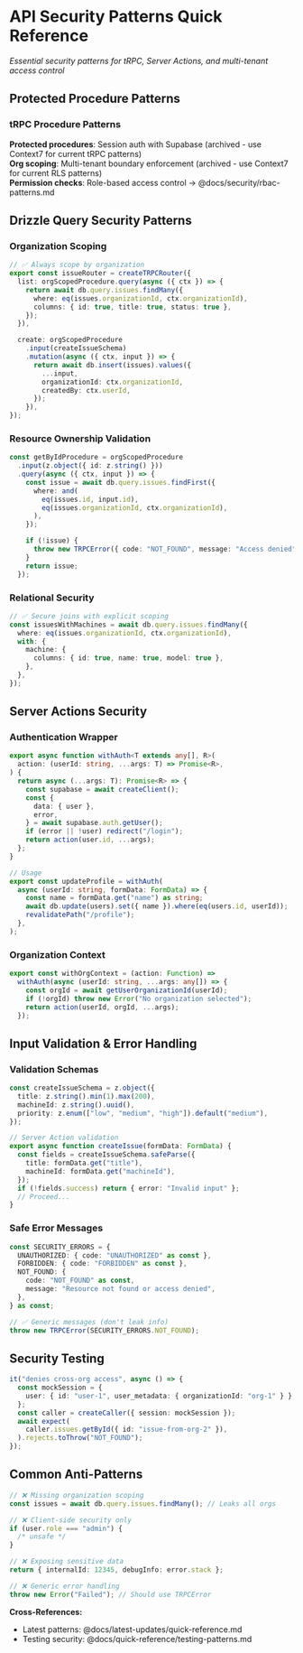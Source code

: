 # API Security Patterns Quick Reference

_Essential security patterns for tRPC, Server Actions, and multi-tenant access control_

## Protected Procedure Patterns

### tRPC Procedure Patterns

**Protected procedures**: Session auth with Supabase (archived - use Context7 for current tRPC patterns)  
**Org scoping**: Multi-tenant boundary enforcement (archived - use Context7 for current RLS patterns)  
**Permission checks**: Role-based access control → @docs/security/rbac-patterns.md

## Drizzle Query Security Patterns

### Organization Scoping

```typescript
// ✅ Always scope by organization
export const issueRouter = createTRPCRouter({
  list: orgScopedProcedure.query(async ({ ctx }) => {
    return await db.query.issues.findMany({
      where: eq(issues.organizationId, ctx.organizationId),
      columns: { id: true, title: true, status: true },
    });
  }),

  create: orgScopedProcedure
    .input(createIssueSchema)
    .mutation(async ({ ctx, input }) => {
      return await db.insert(issues).values({
        ...input,
        organizationId: ctx.organizationId,
        createdBy: ctx.userId,
      });
    }),
});
```

### Resource Ownership Validation

```typescript
const getByIdProcedure = orgScopedProcedure
  .input(z.object({ id: z.string() }))
  .query(async ({ ctx, input }) => {
    const issue = await db.query.issues.findFirst({
      where: and(
        eq(issues.id, input.id),
        eq(issues.organizationId, ctx.organizationId),
      ),
    });

    if (!issue) {
      throw new TRPCError({ code: "NOT_FOUND", message: "Access denied" });
    }
    return issue;
  });
```

### Relational Security

```typescript
// ✅ Secure joins with explicit scoping
const issuesWithMachines = await db.query.issues.findMany({
  where: eq(issues.organizationId, ctx.organizationId),
  with: {
    machine: {
      columns: { id: true, name: true, model: true },
    },
  },
});
```

## Server Actions Security

### Authentication Wrapper

```typescript
export async function withAuth<T extends any[], R>(
  action: (userId: string, ...args: T) => Promise<R>,
) {
  return async (...args: T): Promise<R> => {
    const supabase = await createClient();
    const {
      data: { user },
      error,
    } = await supabase.auth.getUser();
    if (error || !user) redirect("/login");
    return action(user.id, ...args);
  };
}

// Usage
export const updateProfile = withAuth(
  async (userId: string, formData: FormData) => {
    const name = formData.get("name") as string;
    await db.update(users).set({ name }).where(eq(users.id, userId));
    revalidatePath("/profile");
  },
);
```

### Organization Context

```typescript
export const withOrgContext = (action: Function) =>
  withAuth(async (userId: string, ...args: any[]) => {
    const orgId = await getUserOrganizationId(userId);
    if (!orgId) throw new Error("No organization selected");
    return action(userId, orgId, ...args);
  });
```

## Input Validation & Error Handling

### Validation Schemas

```typescript
const createIssueSchema = z.object({
  title: z.string().min(1).max(200),
  machineId: z.string().uuid(),
  priority: z.enum(["low", "medium", "high"]).default("medium"),
});

// Server Action validation
export async function createIssue(formData: FormData) {
  const fields = createIssueSchema.safeParse({
    title: formData.get("title"),
    machineId: formData.get("machineId"),
  });
  if (!fields.success) return { error: "Invalid input" };
  // Proceed...
}
```

### Safe Error Messages

```typescript
const SECURITY_ERRORS = {
  UNAUTHORIZED: { code: "UNAUTHORIZED" as const },
  FORBIDDEN: { code: "FORBIDDEN" as const },
  NOT_FOUND: {
    code: "NOT_FOUND" as const,
    message: "Resource not found or access denied",
  },
} as const;

// ✅ Generic messages (don't leak info)
throw new TRPCError(SECURITY_ERRORS.NOT_FOUND);
```

## Security Testing

```typescript
it("denies cross-org access", async () => {
  const mockSession = {
    user: { id: "user-1", user_metadata: { organizationId: "org-1" } },
  };
  const caller = createCaller({ session: mockSession });
  await expect(
    caller.issues.getById({ id: "issue-from-org-2" }),
  ).rejects.toThrow("NOT_FOUND");
});
```

## Common Anti-Patterns

```typescript
// ❌ Missing organization scoping
const issues = await db.query.issues.findMany(); // Leaks all orgs

// ❌ Client-side security only
if (user.role === "admin") {
  /* unsafe */
}

// ❌ Exposing sensitive data
return { internalId: 12345, debugInfo: error.stack };

// ❌ Generic error handling
throw new Error("Failed"); // Should use TRPCError
```

**Cross-References:**

- Latest patterns: @docs/latest-updates/quick-reference.md
- Testing security: @docs/quick-reference/testing-patterns.md
